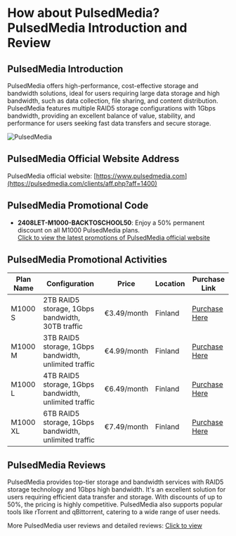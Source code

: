 # How about PulsedMedia? PulsedMedia Introduction and Review

## PulsedMedia Introduction
PulsedMedia offers high-performance, cost-effective storage and bandwidth solutions, ideal for users requiring large data storage and high bandwidth, such as data collection, file sharing, and content distribution. PulsedMedia features multiple RAID5 storage configurations with 1Gbps bandwidth, providing an excellent balance of value, stability, and performance for users seeking fast data transfers and secure storage.

![PulsedMedia](https://github.com/user-attachments/assets/6413b24b-9bea-4d07-b877-bb2af61f6ea7)

## PulsedMedia Official Website Address
PulsedMedia official website: [https://www.pulsedmedia.com](https://pulsedmedia.com/clients/aff.php?aff=1400)

## PulsedMedia Promotional Code
- **2408LET-M1000-BACKTOSCHOOL50**: Enjoy a 50% permanent discount on all M1000 PulsedMedia plans.  
[Click to view the latest promotions of PulsedMedia official website](https://pulsedmedia.com/clients/aff.php?aff=1400)

## PulsedMedia Promotional Activities
| Plan Name      | Configuration                            | Price    | Location | Purchase Link                                                                                                                  |
|----------------|------------------------------------------|----------|----------|--------------------------------------------------------------------------------------------------------------------------------|
| M1000 S        | 2TB RAID5 storage, 1Gbps bandwidth, 30TB traffic | €3.49/month | Finland  | [Purchase Here](https://pulsedmedia.com/clients/aff.php?aff=1400) |
| M1000 M        | 3TB RAID5 storage, 1Gbps bandwidth, unlimited traffic | €4.99/month | Finland  | [Purchase Here](https://pulsedmedia.com/clients/aff.php?aff=1400) |
| M1000 L        | 4TB RAID5 storage, 1Gbps bandwidth, unlimited traffic | €6.49/month | Finland  | [Purchase Here](https://pulsedmedia.com/clients/aff.php?aff=1400) |
| M1000 XL       | 6TB RAID5 storage, 1Gbps bandwidth, unlimited traffic | €7.49/month | Finland  | [Purchase Here](https://pulsedmedia.com/clients/aff.php?aff=1400) |

## PulsedMedia Reviews
PulsedMedia provides top-tier storage and bandwidth services with RAID5 storage technology and 1Gbps high bandwidth. It's an excellent solution for users requiring efficient data transfer and storage. With discounts of up to 50%, the pricing is highly competitive. PulsedMedia also supports popular tools like rTorrent and qBittorrent, catering to a wide range of user needs.

More PulsedMedia user reviews and detailed reviews: [Click to view](https://pulsedmedia.com/clients/aff.php?aff=1400)
